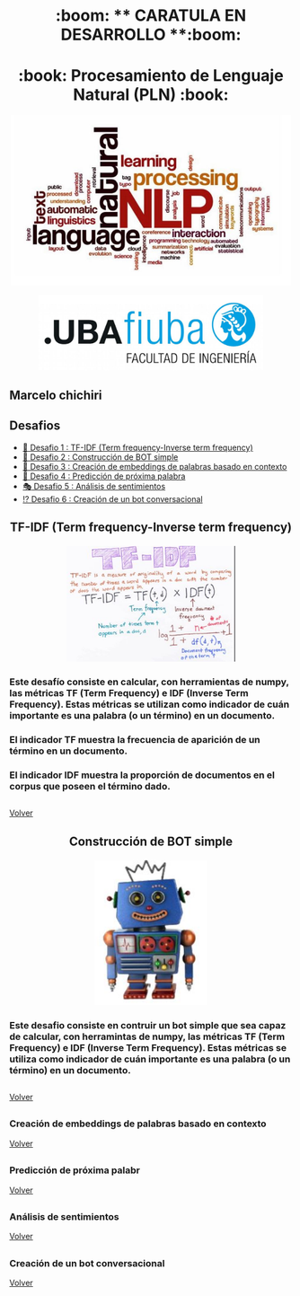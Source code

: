  
<p align="center"> <h1 align="center">:boom: ** CARATULA EN DESARROLLO **:boom:</h1> </p>

<p align="center"> <h1 align="center">:book: Procesamiento de Lenguaje Natural (PLN) :book:</h1> </p>

<p align="center"><a target="_blank" rel="noopener noreferrer"><img width="500" src="https://github.com/mfchich/PLN/blob/main/imagenes/PLN.JPG" ></a></p>

<p align="center"><a target="_blank" rel="noopener noreferrer"><img width="400" src="https://github.com/mfchich/PLN/blob/main/imagenes/logoFIUBA.jpg" ></a></p>
 

## Marcelo chichiri

<a name="top"></a>
## Desafios 
* [:notebook: Desafio 1 : TF-IDF (Term frequency-Inverse term frequency) ](#desafio1) 
* [:space_invader: Desafio 2 : Construcción de BOT simple](#desafio2)
* [:twisted_rightwards_arrows: Desafio 3 : Creación de embeddings de palabras basado en contexto](#desafio3)
* [:repeat_one: Desafio 4 : Predicción de próxima palabra](#desafio4)
* [:performing_arts: Desafio 5 : Análisis de sentimientos ](#desafio5)
* [:interrobang: Desafio 6 : Creación de un bot conversacional](#desafio6)
## 

<a name="desafio1"></a>
## <p align="center"> TF-IDF (Term frequency-Inverse term frequency) </p>
<p align="center"><a target="_blank" rel="noopener noreferrer"><img width="300" src="https://github.com/mfchich/PLN/blob/main/imagenes/TF_IDF.JPG" ></a></p>

### Este desafío consiste en calcular, con herramientas de numpy, las métricas TF (Term Frequency) e IDF (Inverse Term Frequency). Estas métricas se utilizan como indicador de cuán importante es una palabra (o un término) en un documento. 
### El indicador TF muestra la frecuencia de aparición de un término en un documento.  
### El indicador IDF muestra la proporción de documentos en el corpus que poseen el término dado.
##
[Volver](#top)

##
<a name="desafio2"></a>
## <p align="center"> Construcción de BOT simple </p>
<p align="center"><a target="_blank" rel="noopener noreferrer"><img width="200" src="https://github.com/mfchich/PLN/blob/main/imagenes/Bot_grande.JPG" ></a></p>

### Este desafio consiste en contruir un bot simple que sea capaz de calcular, con herramintas de numpy, las métricas TF (Term Frequency) e IDF (Inverse Term Frequency). Estas métricas se utiliza como indicador de cuán importante es una palabra (o un término) en un documento. 
##
[Volver](#top)

##
<a name="desafio3"></a>
### Creación de embeddings de palabras basado en contexto
[Volver](#top)

##
<a name="desafio4"></a>
### Predicción de próxima palabr
[Volver](#top)

##
<a name="desafio5"></a>
###  Análisis de sentimientos
[Volver](#top)

##
<a name="desafio6"></a>
### Creación de un bot conversacional
[Volver](#top)


